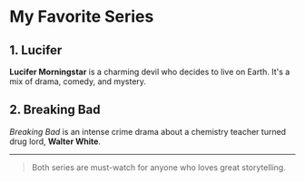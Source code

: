 # My Favorite Series

## 1. Lucifer
**Lucifer Morningstar** is a charming devil who decides to live on Earth. It's a mix of drama, comedy, and mystery.

## 2. Breaking Bad
*Breaking Bad* is an intense crime drama about a chemistry teacher turned drug lord, **Walter White**.

---

> Both series are must-watch for anyone who loves great storytelling.

